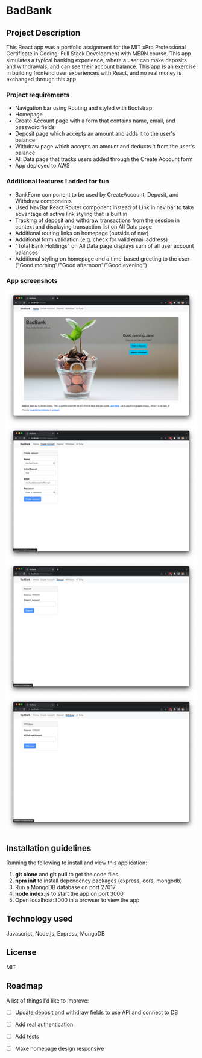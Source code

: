 # BadBank

## Project Description
This React app was a portfolio assignment for the MIT xPro Professional Certificate in Coding: Full Stack Development with MERN course. This app simulates a typical banking experience, where a user can make deposits and withdrawals, and can see their account balance. This app is an exercise in building frontend user experiences with React, and no real money is exchanged through this app.

### Project requirements
* Navigation bar using Routing and styled with Bootstrap
* Homepage
* Create Account page with a form that contains name, email, and password fields
* Deposit page which accepts an amount and adds it to the user's balance
* Withdraw page which accepts an amount and deducts it from the user's balance
* All Data page that tracks users added through the Create Account form
* App deployed to AWS

### Additional features I added for fun
* BankForm component to be used by CreateAccount, Deposit, and Withdraw components
* Used NavBar React Router component instead of Link in nav bar to take advantage of active link styling that is built in
* Tracking of deposit and withdraw transactions from the session in context and displaying transaction list on All Data page
* Additional routing links on homepage (outside of nav)
* Additional form validation (e.g. check for valid email address)
* "Total Bank Holdings" on All Data page displays sum of all user account balances
* Additional styling on homepage and a time-based greeting to the user ("Good morning"/"Good afternoon"/"Good evening")

### App screenshots
![homepage image](/public/images/homepage.png)
![create account page](/public/images/create-account.png)
![deposit form](/public/images/deposit.png)
![withdraw form](/public/images/withdraw.png)

## Installation guidelines
Running the following to install and view this application:
1. **git clone** and **git pull** to get the code files
2. **npm init** to install dependency packages (express, cors, mongodb)
3. Run a MongoDB database on port 27017
4. **node index.js** to start the app on port 3000
4. Open localhost:3000 in a browser to view the app 

## Technology used
Javascript, Node.js, Express, MongoDB

## License
MIT


## Roadmap
A list of things I'd like to improve:
- [ ] Update deposit and withdraw fields to use API and connect to DB
- [ ] Add real authentication
- [ ] Add tests
- [ ] Make homepage design responsive


